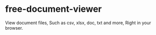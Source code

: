 # free-document-viewer
View document files, Such as csv, xlsx, doc, txt and more, Right in your browser.
